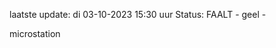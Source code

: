 laatste update: 
di 03-10-2023 15:30   uur 
Status: FAALT - geel - 
<div class="service Y">microstation</div>